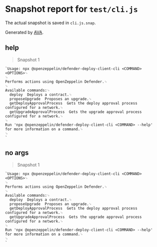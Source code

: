# Snapshot report for `test/cli.js`

The actual snapshot is saved in `cli.js.snap`.

Generated by [AVA](https://avajs.dev).

## help

> Snapshot 1

    `Usage: npx @openzeppelin/defender-deploy-client-cli <COMMAND> <OPTIONS>␊
    ␊
    Performs actions using OpenZeppelin Defender.␊
    ␊
    Available commands:␊
      deploy  Deploys a contract.␊
      proposeUpgrade  Proposes an upgrade.␊
      getDeployApprovalProcess  Gets the deploy approval process configured for a network.␊
      getUpgradeApprovalProcess  Gets the upgrade approval process configured for a network.␊
    ␊
    Run 'npx @openzeppelin/defender-deploy-client-cli <COMMAND> --help' for more information on a command.␊
    ␊
    `

## no args

> Snapshot 1

    `Usage: npx @openzeppelin/defender-deploy-client-cli <COMMAND> <OPTIONS>␊
    ␊
    Performs actions using OpenZeppelin Defender.␊
    ␊
    Available commands:␊
      deploy  Deploys a contract.␊
      proposeUpgrade  Proposes an upgrade.␊
      getDeployApprovalProcess  Gets the deploy approval process configured for a network.␊
      getUpgradeApprovalProcess  Gets the upgrade approval process configured for a network.␊
    ␊
    Run 'npx @openzeppelin/defender-deploy-client-cli <COMMAND> --help' for more information on a command.␊
    ␊
    `
